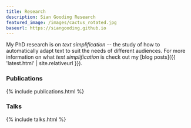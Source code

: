 ```yaml
---
title: Research
description: Sian Gooding Research
featured_image: /images/cactus_rotated.jpg
baseurl: https://siangooding.github.io
---
```


My PhD research is on <i>text simplification</i> -- the study of how to automatically adapt text to suit the needs of different audiences. For more information on what <i>text simplification</i> is check out my [blog posts]({{ 'latest.html' | site.relativeurl }}).

### Publications


{% include publications.html %}

### Talks

{% include talks.html %}